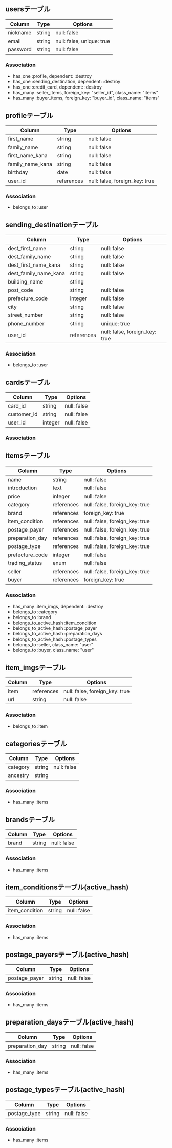 ## usersテーブル

|Column|Type|Options|
|------|----|-------|
|nickname|string|null: false|
|email|string|null: false, unique: true|
|password|string|null: false|

### Association
- has_one :profile, dependent: :destroy
- has_one :sending_destination, dependent: :destroy
- has_one :credit_card, dependent: :destroy
- has_many :seller_items, foreign_key: "seller_id", class_name: "items"
- has_many :buyer_items, foreign_key: "buyer_id", class_name: "items"

## profileテーブル

|Column|Type|Options|
|------|----|-------|
|first_name|string|null: false|
|family_name|string|null: false|
|first_name_kana|string|null: false|
|family_name_kana|string|null: false|
|birthday|date|null: false|
|user_id|references|null: false, foreign_key: true|

### Association
- belongs_to :user

## sending_destinationテーブル

|Column|Type|Options|
|------|----|-------|
|dest_first_name|string|null: false|
|dest_family_name|string|null: false|
|dest_first_name_kana|string|null: false|
|dest_family_name_kana|string|null: false|
|building_name|string|
|post_code|string|null: false|
|prefecture_code|integer|null: false|
|city|string|null: false|
|street_number|string|null: false|
|phone_number|string|unique: true|
|user_id|references|null: false, foreign_key: true|

### Association
- belongs_to :user


## cardsテーブル

|Column|Type|Options|
|------|----|-------|
|card_id|string|null: false|
|customer_id|string|null: false|
|user_id|integer|null: false|

### Association


## itemsテーブル

|Column|Type|Options|
|------|----|-------|
|name|string|null: false|
|introduction|text|null: false|
|price|integer|null: false|
|category|references|null: false, foreign_key: true|
|brand|references|foreign_key: true|
|item_condition|references|null: false, foreign_key: true|
|postage_payer|references|null: false, foreign_key: true|
|preparation_day|references|null: false, foreign_key: true|
|postage_type|references|null: false, foreign_key: true|
|prefecture_code|integer|null: false|
|trading_status|enum|null: false|
|seller|references|null: false, foreign_key: true|
|buyer|references|foreign_key: true|

### Association
- has_many :item_imgs, dependent: :destroy
- belongs_to :category
- belongs_to :brand
- belongs_to_active_hash :item_condition
- belongs_to_active_hash :postage_payer
- belongs_to_active_hash :preparation_days
- belongs_to_active_hash :postage_types
- belongs_to :seller, class_name: "user"
- belongs_to :buyer, class_name: "user"


## item_imgsテーブル

|Column|Type|Options|
|------|----|-------|
|item|references|null: false, foreign_key: true|
|url|string|null: false|

### Association
- belongs_to :item


## categoriesテーブル

|Column|Type|Options|
|------|----|-------|
|category|string|null: false|
|ancestry|string||

### Association
- has_many :items


## brandsテーブル

|Column|Type|Options|
|------|----|-------|
|brand|string|null: false|

### Association
- has_many :items


## item_conditionsテーブル(active_hash)

|Column|Type|Options|
|------|----|-------|
|item_condition|string|null: false|

### Association
- has_many :items


## postage_payersテーブル(active_hash)

|Column|Type|Options|
|------|----|-------|
|postage_payer|string|null: false|

### Association
- has_many :items


## preparation_daysテーブル(active_hash)

|Column|Type|Options|
|------|----|-------|
|preparation_day|string|null: false|

### Association
- has_many :items


## postage_typesテーブル(active_hash)

|Column|Type|Options|
|------|----|-------|
|postage_type|string|null: false|

### Association
- has_many :items
